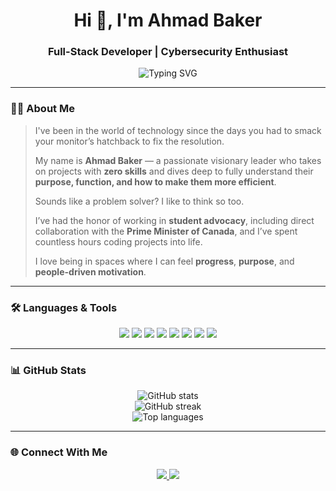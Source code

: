 <h1 align="center">Hi 👋, I'm Ahmad Baker</h1>
<h3 align="center">Full-Stack Developer | Cybersecurity Enthusiast </h3>

<p align="center">
  <img src="https://readme-typing-svg.demolab.com?font=Fira+Code&duration=3000&pause=1000&color=36BCF7&center=true&vCenter=true&width=500&lines=Visionary+Tech+Leader+%7C+Problem+Solver;Built+for+growth+and+innovation;Cybersecurity+%7C+Coding+%7C+Creativity" alt="Typing SVG" />
</p>

---

### 👨‍💻 About Me

> I've been in the world of technology since the days you had to smack your monitor’s hatchback to fix the resolution.  
>  
> My name is **Ahmad Baker** — a passionate visionary leader who takes on projects with **zero skills** and dives deep to fully understand their **purpose, function, and how to make them more efficient**.  
>  
> Sounds like a problem solver? I like to think so too.  
>  
> I’ve had the honor of working in **student advocacy**, including direct collaboration with the **Prime Minister of Canada**, and I’ve spent countless hours coding projects into life.  
>  
> I love being in spaces where I can feel **progress**, **purpose**, and **people-driven motivation**.

---

### 🛠️ Languages & Tools

<p align="center">
  <img src="https://img.shields.io/badge/JavaScript-F7DF1E?style=for-the-badge&logo=javascript&logoColor=black" />
  <img src="https://img.shields.io/badge/React-20232A?style=for-the-badge&logo=react&logoColor=61DAFB" />
  <img src="https://img.shields.io/badge/Next.js-000000?style=for-the-badge&logo=next.js&logoColor=white" />
  <img src="https://img.shields.io/badge/Node.js-339933?style=for-the-badge&logo=node.js&logoColor=white" />
  <img src="https://img.shields.io/badge/Express.js-404D59?style=for-the-badge&logo=express&logoColor=white" />
  <img src="https://img.shields.io/badge/Tailwind_CSS-06B6D4?style=for-the-badge&logo=tailwind-css&logoColor=white" />
  <img src="https://img.shields.io/badge/PostgreSQL-4169E1?style=for-the-badge&logo=postgresql&logoColor=white" />
  <img src="https://img.shields.io/badge/Python-3776AB?style=for-the-badge&logo=python&logoColor=white" />
</p>

---

### 📊 GitHub Stats

<p align="center">
  <img src="https://github-readme-stats.vercel.app/api?username=ahmadbaker&show_icons=true&theme=tokyonight" alt="GitHub stats" />
  <br />
  <img src="https://github-readme-streak-stats.herokuapp.com/?user=ahmadbaker&theme=tokyonight" alt="GitHub streak" />
  <br />
  <img src="https://github-readme-stats.vercel.app/api/top-langs/?username=ahmadbaker&layout=compact&theme=tokyonight" alt="Top languages" />
</p>

---

### 🌐 Connect With Me

<p align="center">
  <a href="https://www.linkedin.com/in/ahmadbaker" target="_blank">
    <img src="https://img.shields.io/badge/LinkedIn-blue?style=for-the-badge&logo=linkedin&logoColor=white" />
  </a>
  <a href="mailto:ahmadbakerca@gmail.com">
    <img src="https://img.shields.io/badge/Gmail-D14836?style=for-the-badge&logo=gmail&logoColor=white" />
  </a>
</p>
